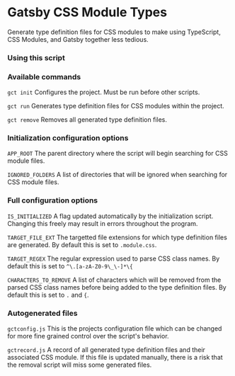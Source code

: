 # Gatsby CSS Module Types

Generate type definition files for CSS modules to make using TypeScript, CSS Modules, and Gatsby together less tedious.

### Using this script

### Available commands

`gct init` Configures the project.  Must be run before other scripts.

`gct run` Generates type definition files for CSS modules within the project.

`gct remove` Removes all generated type definition files.

### Initialization configuration options

`APP_ROOT` The parent directory where the script will begin searching for CSS module files.

`IGNORED_FOLDERS` A list of directories that will be ignored when searching for CSS module files.

### Full configuration options

`IS_INITIALIZED` A flag updated automatically by the initialization script.  Changing this freely may result in errors throughout the program.

`TARGET_FILE_EXT` The targetted file extensions for which type definition files are generated.  By default this is set to `.module.css`.

`TARGET_REGEX` The regular expression used to parse CSS class names.  By default this is set to `^\.[a-zA-Z0-9\_\-]*\{`

`CHARACTERS_TO_REMOVE` A list of characters which will be removed from the parsed CSS class names before being added to the type definition files.  By default this is set to `.` and `{`.

### Autogenerated files

`gctconfig.js` This is the projects configuration file which can be changed for more fine grained control over the script's behavior.

`gctrecord.js` A record of all generated type definition files and their associated CSS module.  If this file is updated manually, there is a risk that the removal script will miss some generated files.
